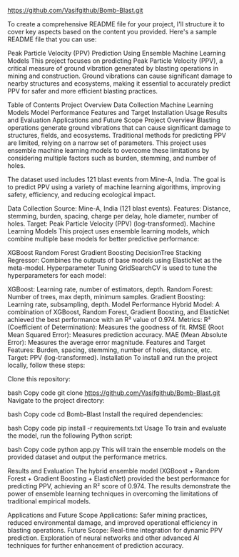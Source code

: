 https://github.com/Vasifgithub/Bomb-Blast.git


To create a comprehensive README file for your project, I'll structure it to cover key aspects based on the content you provided. Here's a sample README file that you can use:

Peak Particle Velocity (PPV) Prediction Using Ensemble Machine Learning Models
This project focuses on predicting Peak Particle Velocity (PPV), a critical measure of ground vibration generated by blasting operations in mining and construction. Ground vibrations can cause significant damage to nearby structures and ecosystems, making it essential to accurately predict PPV for safer and more efficient blasting practices.

Table of Contents
Project Overview
Data Collection
Machine Learning Models
Model Performance
Features and Target
Installation
Usage
Results and Evaluation
Applications and Future Scope
Project Overview
Blasting operations generate ground vibrations that can cause significant damage to structures, fields, and ecosystems. Traditional methods for predicting PPV are limited, relying on a narrow set of parameters. This project uses ensemble machine learning models to overcome these limitations by considering multiple factors such as burden, stemming, and number of holes.

The dataset used includes 121 blast events from Mine-A, India. The goal is to predict PPV using a variety of machine learning algorithms, improving safety, efficiency, and reducing ecological impact.

Data Collection
Source: Mine-A, India (121 blast events).
Features: Distance, stemming, burden, spacing, charge per delay, hole diameter, number of holes.
Target: Peak Particle Velocity (PPV) (log-transformed).
Machine Learning Models
This project uses ensemble learning models, which combine multiple base models for better predictive performance:

XGBoost
Random Forest
Gradient Boosting
DecisionTree
Stacking Regressor: Combines the outputs of base models using ElasticNet as the meta-model.
Hyperparameter Tuning
GridSearchCV is used to tune the hyperparameters for each model:

XGBoost: Learning rate, number of estimators, depth.
Random Forest: Number of trees, max depth, minimum samples.
Gradient Boosting: Learning rate, subsampling, depth.
Model Performance
Hybrid Model: A combination of XGBoost, Random Forest, Gradient Boosting, and ElasticNet achieved the best performance with an R² value of 0.974.
Metrics:
R² (Coefficient of Determination): Measures the goodness of fit.
RMSE (Root Mean Squared Error): Measures prediction accuracy.
MAE (Mean Absolute Error): Measures the average error magnitude.
Features and Target
Features: Burden, spacing, stemming, number of holes, distance, etc.
Target: PPV (log-transformed).
Installation
To install and run the project locally, follow these steps:

Clone this repository:

bash
Copy code
git clone https://github.com/Vasifgithub/Bomb-Blast.git
Navigate to the project directory:

bash
Copy code
cd Bomb-Blast
Install the required dependencies:

bash
Copy code
pip install -r requirements.txt
Usage
To train and evaluate the model, run the following Python script:

bash
Copy code
python app.py
This will train the ensemble models on the provided dataset and output the performance metrics.

Results and Evaluation
The hybrid ensemble model (XGBoost + Random Forest + Gradient Boosting + ElasticNet) provided the best performance for predicting PPV, achieving an R² score of 0.974. The results demonstrate the power of ensemble learning techniques in overcoming the limitations of traditional empirical models.

Applications and Future Scope
Applications: Safer mining practices, reduced environmental damage, and improved operational efficiency in blasting operations.
Future Scope:
Real-time integration for dynamic PPV prediction.
Exploration of neural networks and other advanced AI techniques for further enhancement of prediction accuracy.
